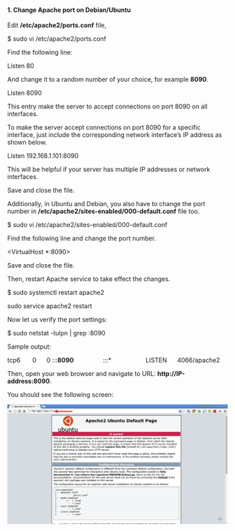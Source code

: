 #### 1. Change Apache port on Debian/Ubuntu

Edit **/etc/apache2/ports.conf** file,

\$ sudo vi /etc/apache2/ports.conf

Find the following line:

Listen 80

And change it to a random number of your choice, for example **8090**.

Listen 8090

This entry make the server to accept connections on port 8090 on all interfaces.

To make the server accept connections on port 8090 for a specific interface,
just include the corresponding network interface’s IP address as shown below.

Listen 192.168.1.101:8090

This will be helpful if your server has multiple IP addresses or network
interfaces.

Save and close the file.

Additionally, in Ubuntu and Debian, you also have to change the port number
in **/etc/apache2/sites-enabled/000-default.conf** file too.

\$ sudo vi /etc/apache2/sites-enabled/000-default.conf

Find the following line and change the port number.

\<VirtualHost \*:8090\>

Save and close the file.

Then, restart Apache service to take effect the changes.

\$ sudo systemctl restart apache2

sudo service apache2 restart

Now let us verify the port settings:

\$ sudo netstat -tulpn \| grep :8090

Sample output:

tcp6       0      0 :::**8090**                 :::\*                    LISTEN
     4066/apache2

Then, open your web browser and navigate to URL: **http://IP-address:8090**.

You should see the following screen:

![](media/34d4ca3cd2c5bd0dc536049dc43860cd.png)
